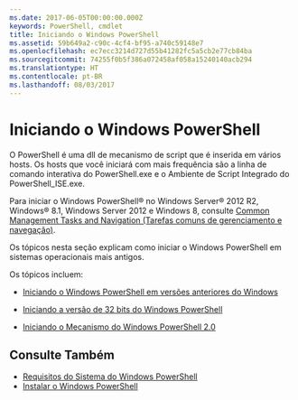 ```yaml
---
ms.date: 2017-06-05T00:00:00.000Z
keywords: PowerShell, cmdlet
title: Iniciando o Windows PowerShell
ms.assetid: 59b649a2-c90c-4cf4-bf95-a740c59148e7
ms.openlocfilehash: ec7ecc3214d727d55b41282fc5a5cb2e77cb84ba
ms.sourcegitcommit: 74255f0b5f386a072458af058a15240140acb294
ms.translationtype: HT
ms.contentlocale: pt-BR
ms.lasthandoff: 08/03/2017
---
```

# <a name="starting-windows-powershell"></a>Iniciando o Windows PowerShell
O PowerShell é uma dll de mecanismo de script que é inserida em vários hosts.  Os hosts que você iniciará com mais frequência são a linha de comando interativa do PowerShell.exe e o Ambiente de Script Integrado do PowerShell_ISE.exe.  

Para iniciar o Windows PowerShell® no Windows Server® 2012 R2, Windows® 8.1, Windows Server 2012 e Windows 8, consulte [Common Management Tasks and Navigation (Tarefas comuns de gerenciamento e navegação)](http://technet.microsoft.com/library/hh831491.aspx).

Os tópicos nesta seção explicam como iniciar o Windows PowerShell em sistemas operacionais mais antigos.

Os tópicos incluem:

-   [Iniciando o Windows PowerShell em versões anteriores do Windows](Starting-Windows-PowerShell-on-Earlier-Versions-of-Windows.md)

-   [Iniciando a versão de 32 bits do Windows PowerShell](Starting-the-32-Bit-Version-of-Windows-PowerShell.md)

-   [Iniciando o Mecanismo do Windows PowerShell 2.0](Starting-the-Windows-PowerShell-2.0-Engine.md)

## <a name="see-also"></a>Consulte Também
- [Requisitos do Sistema do Windows PowerShell](Windows-PowerShell-System-Requirements.md)
- [Instalar o Windows PowerShell](Installing-Windows-PowerShell.md)

